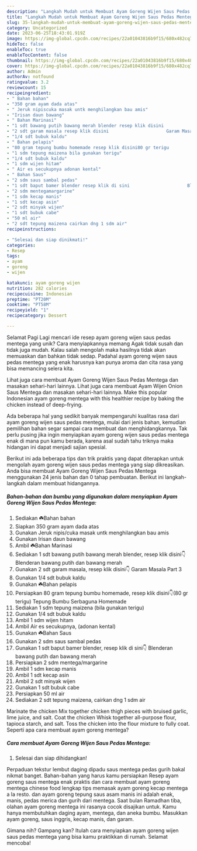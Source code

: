 ```yaml
---
description: "Langkah Mudah untuk Membuat Ayam Goreng Wijen Saus Pedas Mentega yang Lezat, Enak"
title: "Langkah Mudah untuk Membuat Ayam Goreng Wijen Saus Pedas Mentega yang Lezat, Enak"
slug: 35-langkah-mudah-untuk-membuat-ayam-goreng-wijen-saus-pedas-mentega-yang-lezat-enak
category: Uncategorized
date: 2023-06-25T18:43:01.919Z
image: https://img-global.cpcdn.com/recipes/22a01043816b9f15/680x482cq70/ayam-goreng-wijen-saus-pedas-mentega-foto-resep-utama.jpg
hideToc: false
enableToc: true
enableTocContent: false
thumbnail: https://img-global.cpcdn.com/recipes/22a01043816b9f15/680x482cq70/ayam-goreng-wijen-saus-pedas-mentega-foto-resep-utama.jpg
cover: https://img-global.cpcdn.com/recipes/22a01043816b9f15/680x482cq70/ayam-goreng-wijen-saus-pedas-mentega-foto-resep-utama.jpg
author: Admin
authorAv: notfound
ratingvalue: 3.2
reviewcount: 15
recipeingredient:
- " Bahan bahan"
- "350 gram ayam dada atas"
- " Jeruk nipiscuka masak untk menghilangkan bau amis"
- "Irisan daun bawang"
- " Bahan Marinasi"
- "1 sdt bawang putih bawang merah blender resep klik disini                      Blenderan bawang putih dan bawang merah"
- "2 sdt garam masala resep klik disini                      Garam Masala Part 3"
- "1/4 sdt bubuk kaldu"
- " Bahan pelapis"
- "80 gram tepung bumbu homemade resep klik disini80 gr terigu                      Tepung Bumbu Serbaguna Homemade"
- "1 sdm tepung maizena bila gunakan terigu"
- "1/4 sdt bubuk kaldu"
- "1 sdm wijen hitam"
- " Air es secukupnya adonan kental"
- " Bahan Saus"
- "2 sdm saus sambal pedas"
- "1 sdt baput bamer blender resep klik di sini                      Blenderan bawang putih dan bawang merah"
- "2 sdm mentegamargarine"
- "1 sdm kecap manis"
- "1 sdt kecap asin"
- "2 sdt minyak wijen"
- "1 sdt bubuk cabe"
- "50 ml air"
- "2 sdt tepung maizena cairkan dng 1 sdm air"
recipeinstructions:

- "Selesai dan siap dinikmati!"
categories:
- Resep
tags:
- ayam
- goreng
- wijen

katakunci: ayam goreng wijen 
nutrition: 282 calories
recipecuisine: Indonesian
preptime: "PT20M"
cooktime: "PT58M"
recipeyield: "1"
recipecategory: Dessert

---
```



Selamat Pagi Lagi mencari ide resep ayam goreng wijen saus pedas mentega yang unik? Cara menyiapkannya memang Agak tidak susah dan tidak juga mudah. Kalau salah mengolah maka hasilnya tidak akan memuaskan dan bahkan tidak sedap. Padahal ayam goreng wijen saus pedas mentega yang enak harusnya kan punya aroma dan cita rasa yang bisa memancing selera kita.


Lihat juga cara membuat Ayam Goreng Wijen Saus Pedas Mentega dan masakan sehari-hari lainnya. Lihat juga cara membuat Ayam Wijen Onion Saus Mentega dan masakan sehari-hari lainnya. Make this popular Indonesian ayam goreng mentega with this healthier recipe by baking the chicken instead of deep-frying.

Ada beberapa hal yang sedikit banyak mempengaruhi kualitas rasa dari ayam goreng wijen saus pedas mentega, mulai dari jenis bahan, kemudian pemilihan bahan segar sampai cara membuat dan menghidangkannya. Tak perlu pusing jika ingin menyiapkan ayam goreng wijen saus pedas mentega enak di mana pun kamu berada, karena asal sudah tahu triknya maka hidangan ini dapat menjadi sajian spesial.


Berikut ini ada beberapa tips dan trik praktis yang dapat diterapkan untuk mengolah ayam goreng wijen saus pedas mentega yang siap dikreasikan. Anda bisa membuat Ayam Goreng Wijen Saus Pedas Mentega menggunakan 24 jenis bahan dan 0 tahap pembuatan. Berikut ini langkah-langkah dalam membuat hidangannya.

<!--inarticleads1-->

##### Bahan-bahan dan bumbu yang digunakan dalam menyiapkan Ayam Goreng Wijen Saus Pedas Mentega:

1. Sediakan  ☘️Bahan bahan
1. Siapkan 350 gram ayam dada atas
1. Gunakan  Jeruk nipis/cuka masak untk menghilangkan bau amis
1. Gunakan Irisan daun bawang
1. Ambil  ☘️Bahan Marinasi
1. Sediakan 1 sdt bawang putih bawang merah blender, resep klik disini👇                      Blenderan bawang putih dan bawang merah
1. Gunakan 2 sdt garam masala, resep klik disini👇                      Garam Masala Part 3
1. Gunakan 1/4 sdt bubuk kaldu
1. Gunakan  ☘️Bahan pelapis
1. Persiapkan 80 gram tepung bumbu homemade, resep klik disini👇(80 gr terigu)                      Tepung Bumbu Serbaguna Homemade
1. Sediakan 1 sdm tepung maizena (bila gunakan terigu)
1. Gunakan 1/4 sdt bubuk kaldu
1. Ambil 1 sdm wijen hitam
1. Ambil  Air es secukupnya, (adonan kental)
1. Gunakan  ☘️Bahan Saus
1. Gunakan 2 sdm saus sambal pedas
1. Gunakan 1 sdt baput bamer blender, resep klik di sini👇                      Blenderan bawang putih dan bawang merah
1. Persiapkan 2 sdm mentega/margarine
1. Ambil 1 sdm kecap manis
1. Ambil 1 sdt kecap asin
1. Ambil 2 sdt minyak wijen
1. Gunakan 1 sdt bubuk cabe
1. Persiapkan 50 ml air
1. Sediakan 2 sdt tepung maizena, cairkan dng 1 sdm air


Marinate the chicken Mix together chicken thigh pieces with bruised garlic, lime juice, and salt. Coat the chicken Whisk together all-purpose flour, tapioca starch, and salt. Toss the chicken into the flour mixture to fully coat. Seperti apa cara membuat ayam goreng mentega? 

<!--inarticleads2-->

##### Cara membuat Ayam Goreng Wijen Saus Pedas Mentega:


1. Selesai dan siap dihidangkan!

Perpaduan tekstur lembut daging dipadu saus mentega pedas gurih bakal nikmat banget. Bahan-bahan yang harus kamu persiapkan Resep ayam goreng saus mentega enak praktis dan cara membuat ayam goreng mentega chinese food lengkap tips memasak ayam goreng kecap mentega a la resto. dan ayam goreng tepung saus asam manis ini adalah enak, manis, pedas merica dan gurih dari mentega. Saat bulan Ramadhan tiba, olahan ayam goreng mentega ini rasanya cocok disajikan untuk. Kamu hanya membutuhkan daging ayam, mentega, dan aneka bumbu. Masukkan ayam goreng, saus inggris, kecap manis, dan garam. 

Gimana nih? Gampang kan? Itulah cara menyiapkan ayam goreng wijen saus pedas mentega yang bisa kamu praktikkan di rumah. Selamat mencoba!
